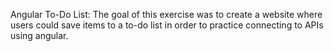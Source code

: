 Angular To-Do List:
    The goal of this exercise was to create a website where users could save items to a to-do list in order to practice connecting to APIs using angular. 
